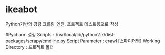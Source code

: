 # ikeabot

Python기반의 경량 크롤링 엔진. 프로젝트 테스트용으로 작성

#Pycharm 설정
Scripts : /usr/local/lib/python2.7/dist-packages/scrapy/cmdline.py
Script Parameter : crawl [스파이더명]
Working Directory : 프로젝트 폴더